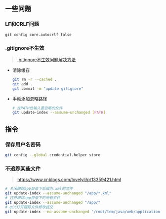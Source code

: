 ## 一些问题

### LF和CRLF问题

`git config core.autocrlf false`

### .gitignore不生效

> [.gitignore不生效问题解决方法](https://blog.csdn.net/Saintmm/article/details/120847019)

- 清除缓存

  ```sh
  git rm -r --cached .
  git add .
  git commit -m "update gitignore"
  ```

- 手动添加忽略路径

  ```sh
  # 在PATH处输入要忽略的文件
  git update-index --assume-unchanged [PATH]
  ```

## 指令

### 保存用户名密码

```sh
git config --global credential.helper store
```

### 不追踪某些文件

> https://www.cnblogs.com/lovelyli/p/13359421.html

```sh
# 关闭跟踪app目录下后缀为.xml的文件
git update-index --assume-unchanged "/app/*.xml"
# 打开跟踪app目录下的所有文件
git update-index --assume-unchanged "/app/"
# git打开跟踪文件修改提交
git update-index --no-assume-unchanged "/root/tem/java/web/application-dev.yml"
```

